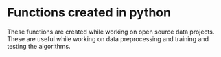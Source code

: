 # Functions created in python 
These functions are created while working on open source data projects. These are useful while working on data preprocessing and training and testing the algorithms.
